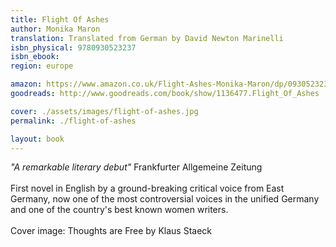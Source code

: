```yaml
---
title: Flight Of Ashes
author: Monika Maron
translation: Translated from German by David Newton Marinelli
isbn_physical: 9780930523237
isbn_ebook: 
region: europe

amazon: https://www.amazon.co.uk/Flight-Ashes-Monika-Maron/dp/0930523237/ref=tmm_pap_swatch_0?_encoding=UTF8&qid=1573240434&sr=1-1-fkmr0
goodreads: http://www.goodreads.com/book/show/1136477.Flight_Of_Ashes

cover: ./assets/images/flight-of-ashes.jpg
permalink: ./flight-of-ashes

layout: book
---
```

*"A remarkable literary debut"* Frankfurter Allgemeine Zeitung
<br><br>
First novel in English by a ground-breaking critical voice from East Germany, now one of the most controversial voices in the unified Germany and one of the country's best known women writers.
<br><br>
Cover image: Thoughts are Free by Klaus Staeck

